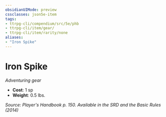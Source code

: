 ```yaml
---
obsidianUIMode: preview
cssclasses: json5e-item
tags:
- ttrpg-cli/compendium/src/5e/phb
- ttrpg-cli/item/gear/
- ttrpg-cli/item/rarity/none
aliases: 
- "Iron Spike"
---
```

# Iron Spike
*Adventuring gear*  


- **Cost**: 1 sp
- **Weight**: 0.5 lbs.

*Source: Player's Handbook p. 150. Available in the <span title='Systems Reference Document (5.1)'>SRD</span> and the Basic Rules (2014)*